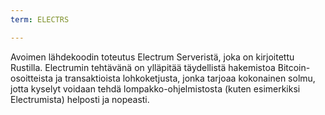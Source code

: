 ```yaml
---
term: ELECTRS

---
```

Avoimen lähdekoodin toteutus Electrum Serveristä, joka on kirjoitettu Rustilla. Electrumin tehtävänä on ylläpitää täydellistä hakemistoa Bitcoin-osoitteista ja transaktioista lohkoketjusta, jonka tarjoaa kokonainen solmu, jotta kyselyt voidaan tehdä lompakko-ohjelmistosta (kuten esimerkiksi Electrumista) helposti ja nopeasti.